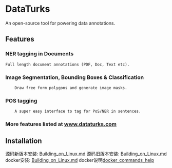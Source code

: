 # DataTurks
An open-source tool for powering data annotations.

## Features
  ### NER tagging in Documents
	Full length document annotations (PDF, Doc, Text etc).
  ### Image Segmentation, Bounding Boxes & Classification
        Draw free form polygons and generate image masks.
  ### POS tagging
        A super easy interface to tag for PoS/NER in sentences.
  ### More features listed at www.dataturks.com



## Installation
源码新版本安装: [Building_on_Linux.md](docs/Building_on_Linux.md)
源码旧版本安装: [Building_on_Linux.md](docs/Linux.md)
docker安装: [Building_on_Linux.md](docs/docker_install.md)
docker说明[docker_commands_help](docs/docker_commands_help.md)

    
